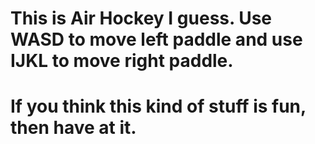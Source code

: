 # This is Air Hockey I guess. Use WASD to move left paddle and use IJKL to move right paddle. 
# If you think this kind of stuff is fun, then have at it.
